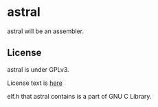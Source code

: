 # astral

astral will be an assembler.

## License

astral is under GPLv3.

License text is [here](https://github.com/yuki74w/astral/blob/master/License)

elf.h that astral contains is a part of GNU C Library.
